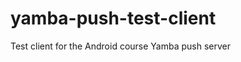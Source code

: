 yamba-push-test-client
======================

Test client for the Android course Yamba push server
